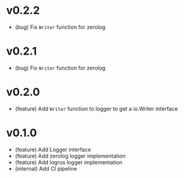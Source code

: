 # v0.2.2

- (bug) Fix `Writer` function for zerolog

# v0.2.1

- (bug) Fix `Writer` function for zerolog

# v0.2.0

- (feature) Add `Writer` function to logger to get a io.Writer interface

# v0.1.0

- (feature) Add Logger interface
- (feature) Add zerolog logger implementation
- (feature) Add logrus logger implementation
- (internal) Add CI pipeline
